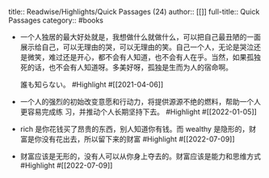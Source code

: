 title:: Readwise/Highlights/Quick Passages (24)
author:: [[]]
full-title:: Quick Passages
category:: #books

- 一个人独居的最大好处就是，我想做什么就做什么，可以把自己最丑陋的一面展示给自己，可以无理由的哭，可以无理由的笑。自己一个人，无论是哭泣还是微笑，难过还是开心，都不会有人知道，也不会有人在乎。当然，如果孤独死的话，也不会有人知道呀。多美好呀，孤独是生而为人的宿命啊。
  
  誰も知らない。 #Highlight #[[2021-04-06]]
- 一个人的强烈的初始改变意愿和行动力，将提供源源不绝的燃料，帮助一个人更容易完成练
  习，并推动个人长期坚持下去。 #Highlight #[[2022-01-05]]
- rich 是你花钱买了昂贵的东西，别人知道你有钱。而 wealthy 是隐形的，财富是你没有花出去，所以留下来的财富 #Highlight #[[2022-07-09]]
- 财富应该是无形的，没有人可以从你身上夺去的。财富应该是能力和思维方式 #Highlight #[[2022-07-09]]